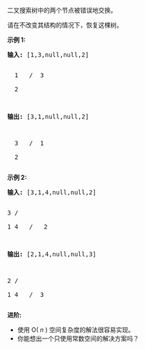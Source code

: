 <html>
 <body>
  <p>
   二叉搜索树中的两个节点被错误地交换。
  </p>
  <p>
   请在不改变其结构的情况下，恢复这棵树。
  </p>
  <p>
   <strong>
    示例 1:
   </strong>
  </p>
  <pre><strong>输入:</strong> [1,3,null,null,2]

   1
  /
 3
  \
   2

<strong>输出:</strong> [3,1,null,null,2]

   3
  /
 1
  \
   2
</pre>
  <p>
   <strong>
    示例 2:
   </strong>
  </p>
  <pre><strong>输入:</strong> [3,1,4,null,null,2]

  3
 / \
1   4
   /
  2

<strong>输出:</strong> [2,1,4,null,null,3]

  2
 / \
1   4
   /
  3</pre>
  <p>
   <strong>
    进阶:
   </strong>
  </p>
  <ul>
   <li>
    使用 O(
    <em>
     n
    </em>
    ) 空间复杂度的解法很容易实现。
   </li>
   <li>
    你能想出一个只使用常数空间的解决方案吗？
   </li>
  </ul>
 </body>
</html>